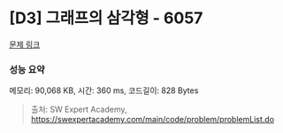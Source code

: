 # [D3] 그래프의 삼각형 - 6057 

[문제 링크](https://swexpertacademy.com/main/code/problem/problemDetail.do?contestProbId=AWbHcWd6AFcDFAV0) 

### 성능 요약

메모리: 90,068 KB, 시간: 360 ms, 코드길이: 828 Bytes



> 출처: SW Expert Academy, https://swexpertacademy.com/main/code/problem/problemList.do